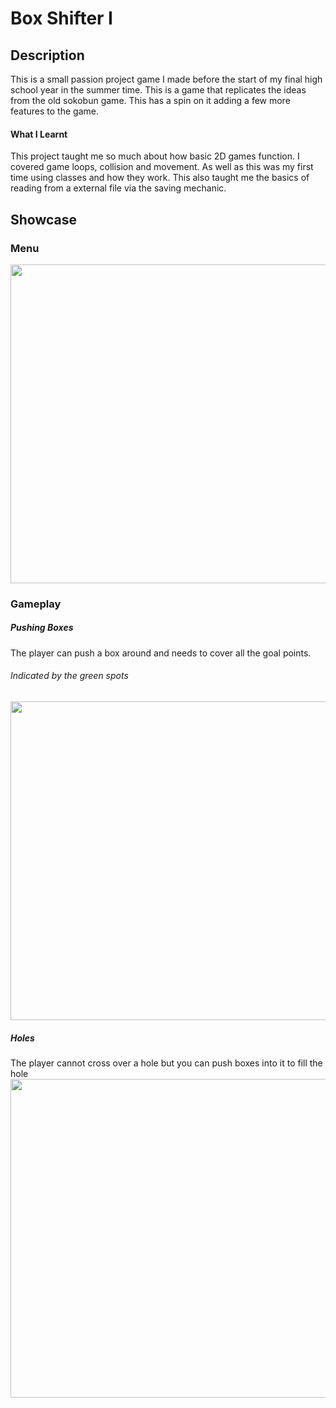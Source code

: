 <body>
<h1>Box Shifter I</h1>
<p>
<h2>Description</h2>
This is a small passion project game I made before the start of my final high school year in the summer time. This is a game that replicates the ideas from the old sokobun game. This has a spin on it adding a few more features to the game. 

<h4>What I Learnt</h4>
This project taught me so much about how basic 2D games function. I covered game loops, collision and movement. As well as this was my first time using classes and how they work. This also taught me the basics of reading from a external file via the saving mechanic.
</p>

<h2>Showcase</h2>
<h3>Menu</h3>
<img src="https://user-images.githubusercontent.com/43081670/220796566-44f559ba-eea3-4add-a20e-135c68306db2.png" width="510"/>

<h3>Gameplay</h3>
<h5>Pushing Boxes</h5>
<p>The player can push a box around and needs to cover all the goal points. <h6>Indicated by the green spots</h6>
<img src="https://user-images.githubusercontent.com/43081670/220796756-10ef4d46-ab09-41e7-825e-61c7a655e386.gif" width="510" />

<h5>Holes</h5>
<p>The player cannot cross over a hole but you can push boxes into it to fill the hole
<img src="https://user-images.githubusercontent.com/43081670/220796794-3f10ec0d-39a4-4a0a-b497-20b211ca38d0.gif" width="510"/>
</body>
